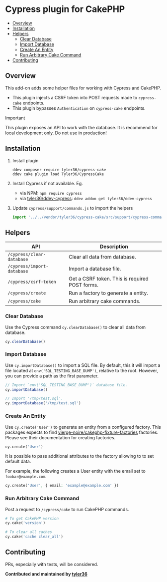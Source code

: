 # Cypress plugin for CakePHP <!-- omit in toc -->

- [Overview](#overview)
- [Installation](#installation)
- [Helpers](#helpers)
  - [Clear Database](#clear-database)
  - [Import Database](#import-database)
  - [Create An Entity](#create-an-entity)
  - [Run Arbitrary Cake Command](#run-arbitrary-cake-command)
- [Contributing](#contributing)

## Overview

This add-on adds some helper files for working with Cypress and CakePHP.

- This plugin injects a CSRF token into POST requests made to `cypress-cake` endpoints.
- This plugin bypasses `Authentication` on `cypress-cake` endpoints.

> [!IMPORTANT]
> This plugin exposes an API to work with the database.
> It is recommend for local development only. Do not use in production!

## Installation

1. Install plugin

    ```shell
    ddev composer require tyler36/cypress-cake
    ddev cake plugin load Tyler36/CypressCake
    ```

1. Install Cypress if not available. Eg.
   - via NPM: `npm require cypress`
   - via [tyler36/ddev-cypress](https://github.com/tyler36/ddev-cypress): `ddev addon get tyler36/ddev-cypress`

1. Update `cypress/support/commands.js`  to import the helpers

    ```js
    import '../../vendor/tyler36/cypress-cake/src/support/cypress-commands'
    ```

## Helpers

| API                        | Description                                    |
| -------------------------- | ---------------------------------------------- |
| `/cypress/clear-database`  | Clear all data from database.                  |
| `/cypress/import-database` | Import a database file.                        |
| `/cypress/csrf-token`      | Get a CSRF token. This is required POST forms. |
| `/cypress/create`          | Run a factory to generate a entity.            |
| `/cypress/cake`            | Run arbitrary cake commands.                   |

### Clear Database

Use the Cypress command `cy.clearDatabase()` to clear all data from database.

```js
cy.clearDatabase()
```

### Import Database

Use `cy.importDatabase()` to import a SQL file.
By default, this it will import a file located at `env('SQL_TESTING_BASE_DUMP')`, relative to the root.
However, you can provide a path as the first parameter.

```js
// Import `env('SQL_TESTING_BASE_DUMP')` database file.
cy.importDatabase()

// Import '/tmp/test.sql'.
cy.importDatabase('/tmp/test.sql')
```

### Create An Entity

Use `cy.create('User')` to generate an entity from a configured factory.
This packages expects to find [vierge-noire/cakephp-fixture-factories](https://github.com/vierge-noire/cakephp-fixture-factories) factories. Please see their documentation for creating factories.

```php
cy.create('User')
```

It is possible to pass additional attributes to the factory allowing to to set default data.

For example, the following creates a User entity with the email set to `foobar@example.com`.

```php
cy.create('User', { email: 'example@example.com' })
```

### Run Arbitrary Cake Command

Post a request to `/cypress/cake` to run CakePHP commands.

```php
# To get CakePHP version
cy.cake('version')

# To clear all caches
cy.cake('cache clear_all')
```

## Contributing

PRs, especially with tests, will be considered.

**Contributed and maintained by [tyler36](https://github.com/tyler36)**
